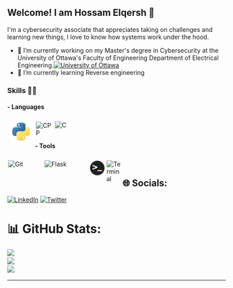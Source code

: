 ## Welcome! I am Hossam Elqersh 🦈
I'm a cybersecurity associate that appreciates taking on challenges and learning new things, I love to know how systems work under the hood.
- 🔭 I’m currently working on my Master's degree in Cybersecurity at the University of Ottawa's Faculty of Engineering Department of Electrical Engineering.<a href="https://www.uottawa.ca/en"><img width="80px" src="https://www.uottawa.ca/themes/custom/uottawa/dist/assets/logo--white.svg" class="nav__logo--light" alt="University of Ottawa"> </a><br>
- 🌱 I’m currently learning Reverse engineering
### Skills 🤹🏻
#### - Languages 
<img align="left" alt="Python" width="60px" src="https://raw.githubusercontent.com/github/explore/80688e429a7d4ef2fca1e82350fe8e3517d3494d/topics/python/python.png" style="margin: 0px 2px 2px 2px;"/>
<img align="left" alt="CPP" width="40px" src="https://camo.githubusercontent.com/99a16669d62a8eb5383003846946cce0b7bd335bd39cf7e45310aff1072df51d/68747470733a2f2f75706c6f61642e77696b696d656469612e6f72672f77696b6970656469612f636f6d6d6f6e732f7468756d622f312f31382f49534f5f432532422532425f4c6f676f2e7376672f38303070782d49534f5f432532422532425f4c6f676f2e7376672e706e67" style="margin: 7px 2px 2px 2px;" />
<img align="left" alt="C" width="50px" src="https://camo.githubusercontent.com/16427ad53f405bcc2553b69414cf120c3abdbb02bc133ed890b8f5ce8b1d9634/68747470733a2f2f706e67696d672e636f6d2f75706c6f6164732f6c65747465725f632f6c65747465725f635f504e4732322e706e67" style="margin: 6px 2px 2px 2px; <br>">
<br><br>

#### - Tools
<img align="left" alt="Git" width="70px" src="https://camo.githubusercontent.com/3a3902bec2e20083a8a0f2d6c2e803e830e386eff5aeb8b8cdfb439ad43b364e/68747470733a2f2f75706c6f61642e77696b696d656469612e6f72672f77696b6970656469612f636f6d6d6f6e732f7468756d622f652f65302f4769742d6c6f676f2e7376672f35313270782d4769742d6c6f676f2e7376672e706e67" data-canonical-src="https://upload.wikimedia.org/wikipedia/commons/thumb/e/e0/Git-logo.svg/512px-Git-logo.svg.png" style="margin: 7px 12px 2px 2px;" >
<img align="left" alt="Flask" width="90px" src="https://flask.palletsprojects.com/en/2.3.x/_images/flask-horizontal.png"style="margin: 7px 12px 2px 2px;" >
<img align="left" alt="Terminal" width="35px" src="https://raw.githubusercontent.com/github/explore/80688e429a7d4ef2fca1e82350fe8e3517d3494d/topics/terminal/terminal.png"style="margin: 7px 2px 2px 2px;" >
<img align="left" alt="Terminal" width="35px" src="https://avatars.githubusercontent.com/u/159455?s=200&v=4"style="margin: 7px 2px 2px 2px;" >
<br>





## 🌐 Socials:
[![LinkedIn](https://img.shields.io/badge/LinkedIn-%230077B5.svg?logo=linkedin&logoColor=white)](https://linkedin.com/in/https://www.linkedin.com/in/elqersh/) 
[![Twitter](https://img.shields.io/badge/Twitter-%231DA1F2.svg?logo=Twitter&logoColor=white)](https://twitter.com/https://twitter.com/HossamElQersh)
# 📊 GitHub Stats:
![](https://github-readme-stats.vercel.app/api?username=hossamelqersh&theme=blue-green&hide_border=false&include_all_commits=true&count_private=true)<br/>
![](https://github-readme-streak-stats.herokuapp.com/?user=hossamelqersh&theme=blue-green&hide_border=false)<br/>
![](https://github-readme-stats.vercel.app/api/top-langs/?username=hossamelqersh&theme=blue-green&hide_border=false&include_all_commits=true&count_private=true&layout=compact)

---

[//]: # ([![]&#40;https://visitcount.itsvg.in/api?id=hossamelqersh&icon=0&color=0&#41;]&#40;https://visitcount.itsvg.in&#41;)

<!-- Proudly created with GPRM ( https://gprm.itsvg.in ) -->













<!--
Here are some ideas to get you started:

- 🔭 I’m currently working on ...
- 🌱 I’m currently learning ...
- 👯 I’m looking to collaborate on ...
- 🤔 I’m looking for help with ...
- 💬 Ask me about ...
- 📫 How to reach me: ...
- 😄 Pronouns: ...
- ⚡ Fun fact: ...
-->
